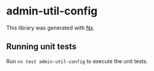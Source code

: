 # admin-util-config

This library was generated with [Nx](https://nx.dev).

## Running unit tests

Run `nx test admin-util-config` to execute the unit tests.
